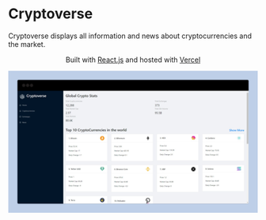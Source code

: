 <div>
    <h1>Cryptoverse</h1>
    <p>Cryptoverse displays all information and news about cryptocurrencies and the market.</p>
    <p align="center">
    Built with <a href="https://www.reactjs.org/" target="_blank">React.js</a> and hosted with <a href="https://www.vercel.com/" target="_blank">Vercel</a>
    </p>
</div>

<div align='center'>
    <img alt='splash page' src='./public/cryptoverse1.png' />
</div>